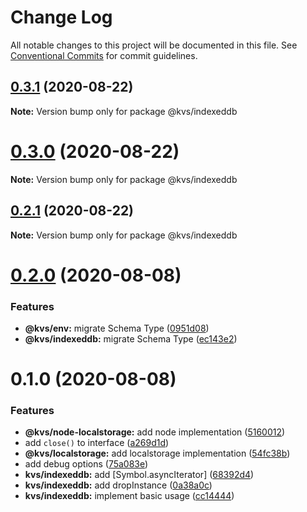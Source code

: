# Change Log

All notable changes to this project will be documented in this file.
See [Conventional Commits](https://conventionalcommits.org) for commit guidelines.

## [0.3.1](https://github.com/azu/kvs/compare/v0.3.0...v0.3.1) (2020-08-22)

**Note:** Version bump only for package @kvs/indexeddb





# [0.3.0](https://github.com/azu/kvs/compare/v0.2.1...v0.3.0) (2020-08-22)

**Note:** Version bump only for package @kvs/indexeddb





## [0.2.1](https://github.com/azu/kvs/compare/v0.2.0...v0.2.1) (2020-08-22)

**Note:** Version bump only for package @kvs/indexeddb





# [0.2.0](https://github.com/azu/kvs/compare/v0.1.0...v0.2.0) (2020-08-08)


### Features

* **@kvs/env:** migrate Schema Type ([0951d08](https://github.com/azu/kvs/commit/0951d08405d42588454878a03c9082961ad0c363))
* **@kvs/indexeddb:** migrate Schema Type ([ec143e2](https://github.com/azu/kvs/commit/ec143e27d174271f4ce45f657e1ae644ef01591c))





# 0.1.0 (2020-08-08)


### Features

* **@kvs/node-localstorage:** add node implementation ([5160012](https://github.com/azu/kvs/commit/516001286c96ac85cb54d55fbba62549d6d7eb0e))
* add `close()` to interface ([a269d1d](https://github.com/azu/kvs/commit/a269d1dda6ce63388771e6fa4d897a26f284b72c))
* **@kvs/localstorage:** add localstorage implementation ([54fc38b](https://github.com/azu/kvs/commit/54fc38b8a3a75923d8e8383af9c907979a2dba52))
* add debug options ([75a083e](https://github.com/azu/kvs/commit/75a083e4f36423cce2a6e006741ef43a6649e2c5))
* **kvs/indexeddb:** add [Symbol.asyncIterator] ([68392d4](https://github.com/azu/kvs/commit/68392d4870b0679d53f0e778a73adbb175b02f06))
* **kvs/indexeddb:** add dropInstance ([0a38a0c](https://github.com/azu/kvs/commit/0a38a0c9ca9f1f31b230c3acbde295099c30c428))
* **kvs/indexeddb:** implement basic usage ([cc14444](https://github.com/azu/kvs/commit/cc144447ccca6795f7805c5e50a1754d6ce4f6a1))
